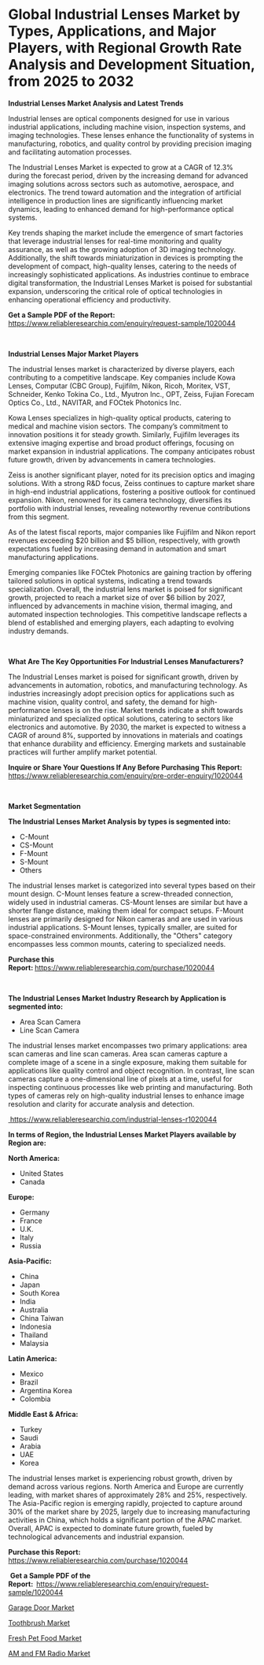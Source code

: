 <p><h1>Global Industrial Lenses Market by Types, Applications, and Major Players, with Regional Growth Rate Analysis and Development Situation, from 2025 to 2032</h1></p><p><strong>Industrial Lenses Market Analysis and Latest Trends</strong></p>
<p><p>Industrial lenses are optical components designed for use in various industrial applications, including machine vision, inspection systems, and imaging technologies. These lenses enhance the functionality of systems in manufacturing, robotics, and quality control by providing precision imaging and facilitating automation processes. </p><p>The Industrial Lenses Market is expected to grow at a CAGR of 12.3% during the forecast period, driven by the increasing demand for advanced imaging solutions across sectors such as automotive, aerospace, and electronics. The trend toward automation and the integration of artificial intelligence in production lines are significantly influencing market dynamics, leading to enhanced demand for high-performance optical systems.</p><p>Key trends shaping the market include the emergence of smart factories that leverage industrial lenses for real-time monitoring and quality assurance, as well as the growing adoption of 3D imaging technology. Additionally, the shift towards miniaturization in devices is prompting the development of compact, high-quality lenses, catering to the needs of increasingly sophisticated applications. As industries continue to embrace digital transformation, the Industrial Lenses Market is poised for substantial expansion, underscoring the critical role of optical technologies in enhancing operational efficiency and productivity.</p></p>
<p><strong>Get a Sample PDF of the Report:&nbsp;</strong> <a href="https://www.reliableresearchiq.com/enquiry/request-sample/1020044?utm_campaign=1141&utm_medium=2&utm_source=Github&utm_content=ia&utm_term=08022025&utm_id=industrial-lenses">https://www.reliableresearchiq.com/enquiry/request-sample/1020044</a></p>
<p>&nbsp;</p>
<p><strong>Industrial Lenses Major Market Players</strong></p>
<p><p>The industrial lenses market is characterized by diverse players, each contributing to a competitive landscape. Key companies include Kowa Lenses, Computar (CBC Group), Fujifilm, Nikon, Ricoh, Moritex, VST, Schneider, Kenko Tokina Co., Ltd., Myutron Inc., OPT, Zeiss, Fujian Forecam Optics Co., Ltd., NAVITAR, and FOCtek Photonics Inc.</p><p>Kowa Lenses specializes in high-quality optical products, catering to medical and machine vision sectors. The company’s commitment to innovation positions it for steady growth. Similarly, Fujifilm leverages its extensive imaging expertise and broad product offerings, focusing on market expansion in industrial applications. The company anticipates robust future growth, driven by advancements in camera technologies.</p><p>Zeiss is another significant player, noted for its precision optics and imaging solutions. With a strong R&D focus, Zeiss continues to capture market share in high-end industrial applications, fostering a positive outlook for continued expansion. Nikon, renowned for its camera technology, diversifies its portfolio with industrial lenses, revealing noteworthy revenue contributions from this segment.</p><p>As of the latest fiscal reports, major companies like Fujifilm and Nikon report revenues exceeding $20 billion and $5 billion, respectively, with growth expectations fueled by increasing demand in automation and smart manufacturing applications.</p><p>Emerging companies like FOCtek Photonics are gaining traction by offering tailored solutions in optical systems, indicating a trend towards specialization. Overall, the industrial lens market is poised for significant growth, projected to reach a market size of over $6 billion by 2027, influenced by advancements in machine vision, thermal imaging, and automated inspection technologies. This competitive landscape reflects a blend of established and emerging players, each adapting to evolving industry demands.</p></p>
<p>&nbsp;</p>
<p><strong>What Are The Key Opportunities For Industrial Lenses Manufacturers?</strong></p>
<p><p>The Industrial Lenses market is poised for significant growth, driven by advancements in automation, robotics, and manufacturing technology. As industries increasingly adopt precision optics for applications such as machine vision, quality control, and safety, the demand for high-performance lenses is on the rise. Market trends indicate a shift towards miniaturized and specialized optical solutions, catering to sectors like electronics and automotive. By 2030, the market is expected to witness a CAGR of around 8%, supported by innovations in materials and coatings that enhance durability and efficiency. Emerging markets and sustainable practices will further amplify market potential.</p></p>
<p><strong>Inquire or Share Your Questions If Any Before Purchasing This Report:</strong> <a href="https://www.reliableresearchiq.com/enquiry/pre-order-enquiry/1020044?utm_campaign=1141&utm_medium=2&utm_source=Github&utm_content=ia&utm_term=08022025&utm_id=industrial-lenses">https://www.reliableresearchiq.com/enquiry/pre-order-enquiry/1020044</a></p>
<p>&nbsp;</p>
<p><strong>Market Segmentation</strong></p>
<p><strong>The Industrial Lenses Market Analysis by types is segmented into:</strong></p>
<p><ul><li>C-Mount</li><li>CS-Mount</li><li>F-Mount</li><li>S-Mount</li><li>Others</li></ul></p>
<p><p>The industrial lenses market is categorized into several types based on their mount design. C-Mount lenses feature a screw-threaded connection, widely used in industrial cameras. CS-Mount lenses are similar but have a shorter flange distance, making them ideal for compact setups. F-Mount lenses are primarily designed for Nikon cameras and are used in various industrial applications. S-Mount lenses, typically smaller, are suited for space-constrained environments. Additionally, the "Others" category encompasses less common mounts, catering to specialized needs.</p></p>
<p><strong>Purchase this Report:&nbsp;</strong><a href="https://www.reliableresearchiq.com/purchase/1020044?utm_campaign=1141&utm_medium=2&utm_source=Github&utm_content=ia&utm_term=08022025&utm_id=industrial-lenses">https://www.reliableresearchiq.com/purchase/1020044</a></p>
<p>&nbsp;</p>
<p><strong>The Industrial Lenses Market Industry Research by Application is segmented into:</strong></p>
<p><ul><li>Area Scan Camera</li><li>Line Scan Camera</li></ul></p>
<p><p>The industrial lenses market encompasses two primary applications: area scan cameras and line scan cameras. Area scan cameras capture a complete image of a scene in a single exposure, making them suitable for applications like quality control and object recognition. In contrast, line scan cameras capture a one-dimensional line of pixels at a time, useful for inspecting continuous processes like web printing and manufacturing. Both types of cameras rely on high-quality industrial lenses to enhance image resolution and clarity for accurate analysis and detection.</p></p>
<p><a href="https://www.reliableresearchiq.com/industrial-lenses-r1020044?utm_campaign=1141&utm_medium=2&utm_source=Github&utm_content=ia&utm_term=08022025&utm_id=industrial-lenses">&nbsp;https://www.reliableresearchiq.com/industrial-lenses-r1020044</a></p>
<p><strong>In terms of Region, the Industrial Lenses Market Players available by Region are:</strong></p>
<p>
    <p> <strong> North America: </strong>
        <ul>
            <li>United States</li>
            <li>Canada</li>
        </ul>
        </p> 
    <p> <strong> Europe: </strong>
        <ul>
            <li>Germany</li>
            <li>France</li>
            <li>U.K.</li>
            <li>Italy</li>
            <li>Russia</li>
        </ul>
        </p> 
    <p> <strong> Asia-Pacific: </strong>
        <ul>
            <li>China</li>
            <li>Japan</li>
            <li>South Korea</li>
            <li>India</li>
            <li>Australia</li>
            <li>China Taiwan</li>
            <li>Indonesia</li>
            <li>Thailand</li>
            <li>Malaysia</li>
        </ul>
        </p> 
    <p> <strong> Latin America: </strong>
        <ul>
            <li>Mexico</li>
            <li>Brazil</li>
            <li>Argentina Korea</li>
            <li>Colombia</li>
        </ul>
        </p> 
    <p> <strong> Middle East & Africa: </strong>
        <ul>
            <li>Turkey</li>
            <li>Saudi</li>
            <li>Arabia</li>
            <li>UAE</li>
            <li>Korea</li>
        </ul>
    </p>
    </p>
<p><p>The industrial lenses market is experiencing robust growth, driven by demand across various regions. North America and Europe are currently leading, with market shares of approximately 28% and 25%, respectively. The Asia-Pacific region is emerging rapidly, projected to capture around 30% of the market share by 2025, largely due to increasing manufacturing activities in China, which holds a significant portion of the APAC market. Overall, APAC is expected to dominate future growth, fueled by technological advancements and industrial expansion.</p></p>
<p><strong>Purchase this Report: </strong><a href="https://www.reliableresearchiq.com/purchase/1020044?utm_campaign=1141&utm_medium=2&utm_source=Github&utm_content=ia&utm_term=08022025&utm_id=industrial-lenses">https://www.reliableresearchiq.com/purchase/1020044</a></p>
<p>&nbsp;<strong>Get a Sample PDF of the Report:&nbsp;&nbsp;</strong><a href="https://www.reliableresearchiq.com/enquiry/request-sample/1020044?utm_campaign=1141&utm_medium=2&utm_source=Github&utm_content=ia&utm_term=08022025&utm_id=industrial-lenses">https://www.reliableresearchiq.com/enquiry/request-sample/1020044</a></p>
<p><strong></strong></p>
<p><p><a href="https://github.com/toqiourir/Market-Research-Report-List-1/blob/main/garage-door-market.md?utm_campaign=1141&utm_medium=2&utm_source=Github&utm_content=ia&utm_term=08022025&utm_id=industrial-lenses">Garage Door Market</a></p><p><a href="https://github.com/plawragarile/Market-Research-Report-List-1/blob/main/toothbrush-market.md?utm_campaign=1141&utm_medium=2&utm_source=Github&utm_content=ia&utm_term=08022025&utm_id=industrial-lenses">Toothbrush Market</a></p><p><a href="https://github.com/manatatonkes/Market-Research-Report-List-1/blob/main/fresh-pet-food-market.md?utm_campaign=1141&utm_medium=2&utm_source=Github&utm_content=ia&utm_term=08022025&utm_id=industrial-lenses">Fresh Pet Food Market</a></p><p><a href="https://github.com/zilelimarawa/Market-Research-Report-List-1/blob/main/am-and-fm-radio-market.md?utm_campaign=1141&utm_medium=2&utm_source=Github&utm_content=ia&utm_term=08022025&utm_id=industrial-lenses">AM and FM Radio Market</a></p></p>